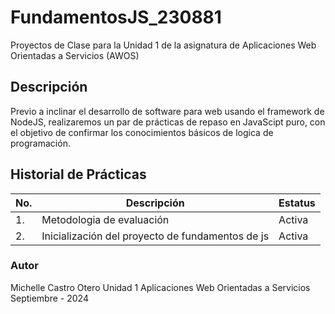 # FundamentosJS_230881
Proyectos de Clase para la Unidad 1 de la asignatura de Aplicaciones Web Orientadas a Servicios (AWOS)

## Descripción
Previo a inclinar el desarrollo de software para web usando el framework de NodeJS, realizaremos un par de prácticas de repaso en JavaScipt puro, con el objetivo de confirmar los conocimientos básicos de logica de programación.

## Historial de Prácticas
|No.|Descripción|Estatus|
|--|--|--|
|1.|Metodologia de evaluación|Activa|
|2.|Inicialización del proyecto de fundamentos de js|Activa|

### Autor 
Michelle Castro Otero
Unidad 1
Aplicaciones Web Orientadas a Servicios 
Septiembre - 2024